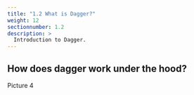 ```yaml
---
title: "1.2 What is Dagger?"
weight: 12
sectionnumber: 1.2
description: >
  Introduction to Dagger.
---
```


## How does dagger work under the hood?



Picture 4